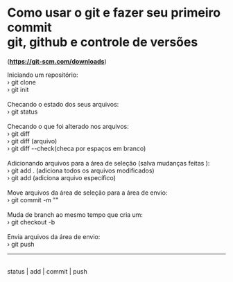 # Como usar o git e fazer seu primeiro commit <br> git, github e controle de versões
(**https://git-scm.com/downloads**)
<br>

Iniciando um repositório:
<br>
› git clone
<br>
› git init
<br><br>
Checando o estado dos seus arquivos:
<br>
› git status
<br><br>
Checando o que foi alterado nos arquivos:
<br>
› git diff
<br>
› git diff (arquivo)
<br>
› git diff --check(checa por espaços em branco)
<br><br>
Adicionando arquivos para a área de seleção (salva mudanças feitas ):
<br>
› git add . (adiciona todos os arquivos modificados)
<br>
› git add <arquivo> (adiciona arquivo específico)
<br><br>
Move arquivos da área de seleção para a área de envio:
<br>
› git commit -m "<mensagem>"
<br><br>
Muda de branch ao mesmo tempo que cria um:
<br>
› git checkout -b <nome-do-branch>
<br><br>
Envia arquivos da área de envio:
<br>
› git push
<br><hr>
 <br> status | add | commit | push

